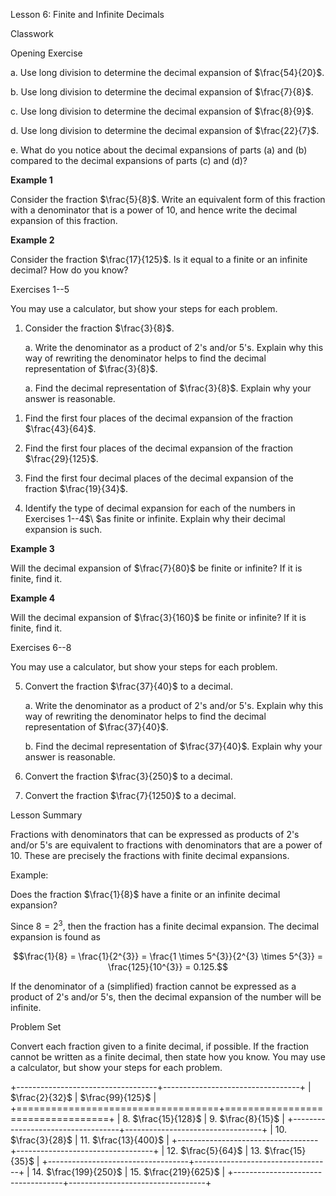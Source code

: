 Lesson 6: Finite and Infinite Decimals

Classwork

Opening Exercise

a.  Use long division to determine the decimal expansion of
    $\frac{54}{20}$.

b.  Use long division to determine the decimal expansion of
    $\frac{7}{8}$.

c.  Use long division to determine the decimal expansion of
    $\frac{8}{9}$.

d.  Use long division to determine the decimal expansion of
    $\frac{22}{7}$.

e.  What do you notice about the decimal expansions of parts (a) and (b)
    compared to the decimal expansions of parts (c) and (d)?

**Example 1**

Consider the fraction $\frac{5}{8}$. Write an equivalent form of this
fraction with a denominator that is a power of $10$, and hence write the
decimal expansion of this fraction.

**Example 2**

Consider the fraction $\frac{17}{125}$. Is it equal to a finite or an
infinite decimal? How do you know?

Exercises 1--5

You may use a calculator, but show your steps for each problem.

1.  Consider the fraction $\frac{3}{8}$.

    a.  Write the denominator as a product of $2$'s and/or $5$'s.
        Explain why this way of rewriting the denominator helps to find
        the decimal representation of $\frac{3}{8}$.

    <!-- -->

    a.  Find the decimal representation of $\frac{3}{8}$. Explain why
        your answer is reasonable.

<!-- -->

1.  Find the first four places of the decimal expansion of the fraction
    $\frac{43}{64}$.

2.  Find the first four places of the decimal expansion of the fraction
    $\frac{29}{125}$.

3.  Find the first four decimal places of the decimal expansion of the
    fraction $\frac{19}{34}$.

4.  Identify the type of decimal expansion for each of the numbers in
    Exercises 1--4$\ $as finite or infinite. Explain why their decimal
    expansion is such.

**Example 3**

Will the decimal expansion of $\frac{7}{80}$ be finite or infinite? If
it is finite, find it.

**Example 4**

Will the decimal expansion of $\frac{3}{160}$ be finite or infinite? If
it is finite, find it.

Exercises 6--8

You may use a calculator, but show your steps for each problem.

5.  Convert the fraction $\frac{37}{40}$ to a decimal.

    a.  Write the denominator as a product of $2$'s and/or $5$'s.
        Explain why this way of rewriting the denominator helps to find
        the decimal representation of $\frac{37}{40}$.

    b.  Find the decimal representation of $\frac{37}{40}$. Explain why
        your answer is reasonable.

6.  Convert the fraction $\frac{3}{250}$ to a decimal.

7.  Convert the fraction $\frac{7}{1250}$ to a decimal.

Lesson Summary

Fractions with denominators that can be expressed as products of $2$'s
and/or $5$'s are equivalent to fractions with denominators that are a
power of $10$. These are precisely the fractions with finite decimal
expansions.

Example:

Does the fraction $\frac{1}{8}$ have a finite or an infinite decimal
expansion?

Since $8 = 2^{3}$, then the fraction has a finite decimal expansion. The
decimal expansion is found as

$$\frac{1}{8} = \frac{1}{2^{3}} = \frac{1 \times 5^{3}}{2^{3} \times 5^{3}} = \frac{125}{10^{3}} = 0.125.$$

If the denominator of a (simplified) fraction cannot be expressed as a
product of $2$'s and/or $5$'s, then the decimal expansion of the number
will be infinite.

Problem Set

Convert each fraction given to a finite decimal, if possible. If the
fraction cannot be written as a finite decimal, then state how you know.
You may use a calculator, but show your steps for each problem.

+-----------------------------------+----------------------------------+
| $\frac{2}{32}$                    | $\frac{99}{125}$                 |
+===================================+==================================+
| 8.  $\frac{15}{128}$              | 9.  $\frac{8}{15}$               |
+-----------------------------------+----------------------------------+
| 10. $\frac{3}{28}$                | 11. $\frac{13}{400}$             |
+-----------------------------------+----------------------------------+
| 12. $\frac{5}{64}$                | 13. $\frac{15}{35}$              |
+-----------------------------------+----------------------------------+
| 14. $\frac{199}{250}$             | 15. $\frac{219}{625}$            |
+-----------------------------------+----------------------------------+

